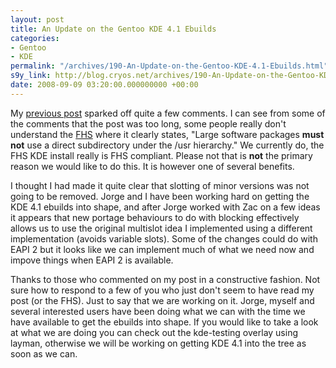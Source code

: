 ```yaml
---
layout: post
title: An Update on the Gentoo KDE 4.1 Ebuilds
categories:
- Gentoo
- KDE
permalink: "/archives/190-An-Update-on-the-Gentoo-KDE-4.1-Ebuilds.html"
s9y_link: http://blog.cryos.net/archives/190-An-Update-on-the-Gentoo-KDE-4.1-Ebuilds.html
date: 2008-09-09 03:20:00.000000000 +00:00
---
```

<span><p>My <a href="http://blog.cryos.net/archives/189-KDE-4.1-Gentoo-Ebuilds.html">previous post</a> sparked off quite a few comments. I can see from some of the comments that the post was too long, some people really don't understand the <a href="http://www.pathname.com/fhs/pub/fhs-2.3.html">FHS</a> where it clearly states, "Large software packages <strong>must not</strong> use a direct subdirectory under the /usr hierarchy." We currently do, the FHS KDE install really is FHS compliant. Please not that is <strong>not</strong> the primary reason we would like to do this. It is however one of several benefits.</p>

<p>I thought I had made it quite clear that slotting of minor versions was not going to be removed. Jorge and I have been working hard on getting the KDE 4.1 ebuilds into shape, and after Jorge worked with Zac on a few ideas it appears that new portage behaviours to do with blocking effectively allows us to use the original multislot idea I implemented using a different implementation (avoids variable slots). Some of the changes could do with EAPI 2 but it looks like we can implement much of what we need now and impove things when EAPI 2 is available.</p>

<p>Thanks to those who commented on my post in a constructive fashion. Not sure how to respond to a few of you who just don't seem to have read my post (or the FHS). Just to say that we are working on it. Jorge, myself and several interested users have been doing what we can with the time we have available to get the ebuilds into shape. If you would like to take a look at what we are doing you can check out the kde-testing overlay using layman, otherwise we will be working on getting KDE 4.1 into the tree as soon as we can.</p></span>
